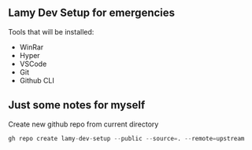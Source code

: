 ## Lamy Dev Setup for emergencies

Tools that will be installed:
- WinRar
- Hyper
- VSCode
- Git
- Github CLI

## Just some notes for myself

Create new github repo from current directory
```s
gh repo create lamy-dev-setup --public --source=. --remote=upstream
```
